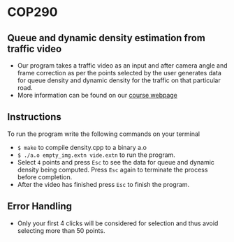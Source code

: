 # COP290

## Queue and dynamic density estimation from traffic video
* Our program takes a traffic video as an input and after camera angle and frame correction as per the points selected by the user generates data for queue density and dynamic density for the traffic on that particular road.
* More information can be found on our [course webpage](https://www.cse.iitd.ac.in/~rijurekha/cop290_2021.html) 

## Instructions
To run the program write the following commands on your terminal
* `$ make` to compile density.cpp to a binary a.o
* `$ ./a.o empty_img.extn vide.extn` to run the program.
* Select `4` points and press `Esc` to see the data for queue and dynamic density being computed. Press `Esc` again to terminate the process before completion.
* After the video has finished press `Esc` to finish the program.

## Error Handling
* Only your first 4 clicks will be considered for selection and thus avoid selecting more than 50 points.
